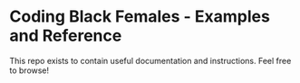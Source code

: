 # Coding Black Females - Examples and Reference

This repo exists to contain useful documentation and instructions. Feel free to browse!